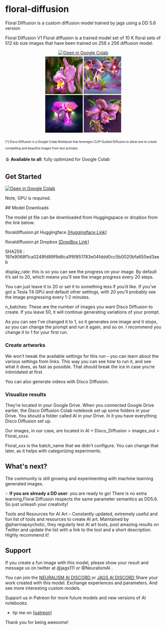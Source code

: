# floral-diffusion
Floral Diffusion is a custom diffusion model trained by jags using a DD 5.6 version


Floral Diffusion V1 Floral diffusion is a trained model set of 10 K floral sets of 512 kb size images that have been trained on 256 x 256 diffusion model.


<p align=center>
<a href="https://colab.research.google.com/github/jags111/floral-diffusion/blob/main/Floral_Diffusion_V1_DD_v5_6.ipynb"><img src="https://img.shields.io/badge/Open-in%20Colab-brightgreen?logo=google-colab&style=flat-square" alt="Open in Google Colab"/></a>
<br>
<img src = "https://github.com/jags111/floral-diffusion/blob/main/images/collage001.jpg" width = "50%">
</p>

<sub><sup><a id="example-application">[*]</a> 
Disco Diffusion is a Google Colab Notebook that leverages CLIP-Guided Diffusion to allow one to create compelling and beautiful images from text prompts.
</sup></sub>

🩸 **Available to all**: fully optimized for Google Colab

## Get Started

<a href="https://colab.research.google.com/github/jags111/floral-diffusion/blob/main/Floral_Diffusion_V1_DD_v5_6.ipynb"><img src="https://img.shields.io/badge/Open-in%20Colab-brightgreen?logo=google-colab&style=flat-square" alt="Open in Google Colab"/></a>

Note, GPU is required.
<br>
<p>
## Model Downloads

The model pt file can be downloaded from Huggingspace or dropbox from the link below:

floraldiffusion.pt Huggingface <a href = "https://huggingface.co/jags/floraldiffusion/blob/main/floraldiffusion.pt"> [Huggingface Link]</a>

floraldiffusion.pt Dropbox <a href = "https://www.dropbox.com/s/i0xrhq28ls1e94g/floraldiffusion.pt?dl=1"> [DropBox Link]</a>

SHA256 : 197e9068f1ca0248fd89f9d6ca1f6f851783e04fddd0cc5b0020bfa655ed3aeb
</p>
display_rate: 
this is so you can see the progress on your image. By default it’s set to 20, which means you’ll see the image progress every 20 steps.

You can just leave it to 20 or set it to something less if you’d like. 
If you’ve got a Tesla T4 GPU and default other settings, with 20 you’ll probably see the image progressing every 1-2 minutes.

n_batches: 
These are the number of images you want Disco Diffusion to create. If you leave 50, it will continue generating variations of your prompt.

As you can see I’ve changed it to 1, so it generates one image and it stops, so you can change the prompt and run it again, and so on. 
I recommend you change it to 1 for your first run.

### Create artworks
We won’t tweak the available settings for this run – you can learn about the various settings from links. 
This way you can see how to run it, and see what it does, as fast as possible. 
That should break the ice in case you’re intimidated at first.

You can also generate videos with Disco Diffusion. 

### Visualize results
They’re located in your Google Drive. 
When you connected Google Drive earlier, the Disco Diffusion Colab notebook set up some folders in your Drive.
You should a folder called AI in your Drive. In it you have everything Disco Diffusion set up.

Our images, in our case, are located in AI > Disco_Diffusion > images_out > Floral_xxxx. 

Floral_xxx is the batch_name that we didn’t configure. You can change that later, as it helps with categorizing experiments.

## What's next?
The community is still growing and experimenting with machine learning generated images.

💡 **If you are already a DD user**: you are ready to go! There is no extra learning,Floral Diffusion respects the same parameter semantics as DD5.6. So just unleash your creativity!

Tools and Resources for AI Art – Constantly updated, extremely useful and fun list of tools and resources to create AI art. 
Maintained by @pharmapsychotic, they regularly test AI art tools, post amazing results on Twitter and update the list with a link to the tool and a short description. 
Highly recommend it!

<!-- start support-pitch -->
## Support
If you create a fun image with this model, please show your result and message us on twitter at @jags111 or @NeuralismAI .

You can join the <a href="https://discord.gg/vNVqT82W" alt="Neuralism Discord"> NEURALISM AI DISCORD </a> or <a href="https://discord.gg/UmSd4qyh" alt =Jags AI Discord > JAGS AI DISCORD </a> 
Share your work created with this model. Exchange experiences and parameters. And see more interesting custom models.

Support us in Patreon for more future models and new versions of AI notebooks.
- tip me on <a href="https://www.patreon.com/jags111"> [patreon]</a> 

Thank you for being awesome!

<!-- end support-pitch -->
